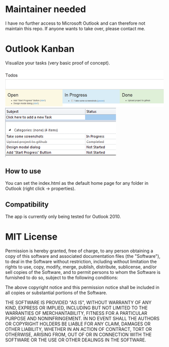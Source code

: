 # Maintainer needed

I have no further access to Microsoft Outlook and can therefore not maintain this repo. If anyone wants to take over, please contact me.

# Outlook Kanban

Visualize your tasks (very basic proof of concept).

![alt text](other/screenshots/first_prototype.png "First prototype")
![alt text](other/screenshots/first_prototype_testdata.PNG "First prototype")

## How to use

You can set the index.html as the default home page for any folder in Outlook (right click -> properties).

## Compatibility

The app is currently only being tested for Outlook 2010.

# MIT License

Permission is hereby granted, free of charge, to any person obtaining a copy
of this software and associated documentation files (the "Software"), to deal
in the Software without restriction, including without limitation the rights
to use, copy, modify, merge, publish, distribute, sublicense, and/or sell
copies of the Software, and to permit persons to whom the Software is
furnished to do so, subject to the following conditions:

The above copyright notice and this permission notice shall be included in
all copies or substantial portions of the Software.

THE SOFTWARE IS PROVIDED "AS IS", WITHOUT WARRANTY OF ANY KIND, EXPRESS OR
IMPLIED, INCLUDING BUT NOT LIMITED TO THE WARRANTIES OF MERCHANTABILITY,
FITNESS FOR A PARTICULAR PURPOSE AND NONINFRINGEMENT. IN NO EVENT SHALL THE
AUTHORS OR COPYRIGHT HOLDERS BE LIABLE FOR ANY CLAIM, DAMAGES OR OTHER
LIABILITY, WHETHER IN AN ACTION OF CONTRACT, TORT OR OTHERWISE, ARISING FROM,
OUT OF OR IN CONNECTION WITH THE SOFTWARE OR THE USE OR OTHER DEALINGS IN
THE SOFTWARE.
